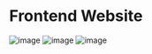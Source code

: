 # Frontend Website
![image](https://github.com/kavitab7/Task2Frontend/assets/112501593/8f268ac4-b53a-4501-92a3-ec2fdb2a2d3d)
![image](https://github.com/kavitab7/Task2Frontend/assets/112501593/400807fc-2cae-4226-a180-58398e8fc351)
![image](https://github.com/kavitab7/Task2Frontend/assets/112501593/90132a0b-424a-4924-8d9d-a4a473d07c4e)


